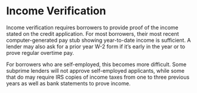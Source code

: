 ---
---

# Income Verification

Income verification requires borrowers to provide proof of the  income stated on the credit application. For most borrowers, their most recent computer-generated pay stub showing year-to-date income is sufficient. A lender may also ask for a prior year W-2 form if it’s early in the year or to prove regular overtime pay.

For borrowers who are self-employed, this becomes more difficult. Some subprime lenders will not approve self-employed applicants, while some that do may require IRS copies of  income taxes from one to three previous years as well as  bank statements to prove income.
